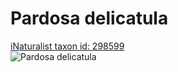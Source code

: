 
Pardosa delicatula
==================
  
[iNaturalist taxon id: 298599](https://www.inaturalist.org/taxa/298599)  
![Pardosa delicatula](https://inaturalist-open-data.s3.amazonaws.com/photos/141940894/medium.jpeg)
